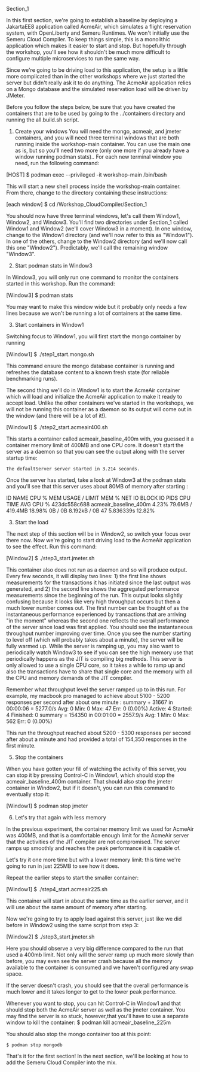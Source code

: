 Section_1

In this first section, we're going to establish a baseline by deploying
a JakartaEE8 application called AcmeAir, which simulates a flight
reservation system, with OpenLiberty and Semeru Runtimes. We won't
initially use the Semeru Cloud Compiler. To keep things simple, this
is a monolithic application which makes it easier to start and stop.
But hopefully through the workshop, you'll see how it shouldn't be much
more difficult to configure multiple microservices to run the same way.

Since we're going to be driving load to this application, the setup
is a little more complicated than in the other workshops where we just
started the server but didn't really ask it to do anything. The
AcmeAir application relies on a Mongo database and the simulated
reservation load will be driven by JMeter.

Before you follow the steps below, be sure that you have created the
containers that are to be used by going to the ../containers directory
and running the all.build.sh script.

1. Create your windows
You will need the mongo, acmeair, and jmeter containers, and you will
need three terminal windows that are both running inside the workshop-main
container. You can use the main one as is, but so you'll need two more
(only one more if you already have a window running podman stats)..
For each new terminal window you need, run the following command:

[HOST]		$ podman exec --privileged -it workshop-main /bin/bash

This will start a new shell process inside the workshop-main container.
From there, change to the directory containing these instructions:

[each window]	$ cd /Workshop_CloudCompiler/Section_1

You should now have three terminal windows, let's call them Window1,
Window2, and Window3.  You'll find two directories under Section_1
called Window1 and Window2 (we'll cover Window3 in a moment). In one
window, change to the Window1 directory (and we'll now refer to this
as "Window1"). In one of the others, change to the Window2 directory
(and we'll now call this one "Window2"). Predictably, we'll call the
remaining window "Window3".

2. Start podman stats in Window3

In Window3, you will only run one command to monitor the containers
started in this workshop. Run the command:

[Window3]	$ podman stats

You may want to make this window wide but it probably only needs
a few lines because we won't be running a lot of containers at the
same time.

3. Start containers in Window1

Switching focus to Window1, you will first start the mongo container
by running

[Window1]	$ ./step1_start.mongo.sh

This command ensure the mongo database container is running and
refreshes the database content to a known fresh state (for
reliable benchmarking runs).

The second thing we'll do in Window1 is to start the AcmeAir container
which will load and initialize the AcmeAir application to make it ready
to accept load. Unlike the other containers we've started in the workshops,
we will not be running this container as a daemon so its output will
come out in the window (and there will be a lot of it!).

[Window1]	$ ./step2_start.acmeair400.sh

This starts a container called acmeair_baseline_400m with, you guessed it
a container memory limit of 400MB and one CPU core. It doesn't start the server
as a daemon so that you can see the output along with the server startup time:

	The defaultServer server started in 3.214 seconds.

Once the server has started, take a look at Window3 at the
podman stats and you'll see that this server uses about 80MB of
memory after starting :

ID            NAME                   CPU %       MEM USAGE / LIMIT  MEM %       NET IO      BLOCK IO           PIDS        CPU TIME     AVG CPU %
423dc558c688  acmeair_baseline_400m  4.23%       79.6MB / 419.4MB   18.98%      0B / 0B     8.192kB / 0B       47          5.836339s    12.82%



3. Start the load

The next step of this section will be in Window2, so switch your
focus over there now. Now we're going to start driving load to
the AcmeAir application to see the effect. Run this command:

[Window2]	$ ./step3_start.jmeter.sh

This container also does not run as a daemon and so will produce
output. Every few seconds, it will display two lines: 1) the first
line shows measurements for the transactions it has initiated
since the last output was generated, and 2) the second line
shows the aggregated performance measurements since the beginning
of the run. This output looks slightly confusing because it
looks like very high throughput occurs but then a much lower
number comes out. The first number can be thought of as the
instantaneous performance experienced by transactions that
are arriving "in the moment" whereas the second one reflects
the overall performance of the server since load was first
applied. You should see the instantaneous throughput number
improving over time. Once you see the number starting to level
off (which will probably takes about a minute), the server will
be fully warmed up.  While the server is ramping up, you may
also want to periodically watch Window3 to see if you can
see the high memory use that periodically happens as the JIT
is compiling big methods. This server is only allowed to use a
single CPU core, so it takes a while to ramp up and also the
transactions have to share that single core and the memory with
all the CPU and memory demands of the JIT compiler.

Remember what throughput level the server ramped up to in
this run. For example, my macbook pro managed to achieve
about 5100 - 5200 responses per second after about one
minute :
	summary +  31667 in 00:00:06 = 5277.0/s Avg:     0 Min:     0 Max:    47 Err:     0 (0.00%) Active: 4 Started: 4 Finished: 0
	summary = 154350 in 00:01:00 = 2557.9/s Avg:     1 Min:     0 Max:   562 Err:     0 (0.00%)

This run the throughput reached about 5200 - 5300 responses per second
after about a minute and had provided a total of 154,350 responses in
the first minute.

5. Stop the containers

When you have gotten your fill of watching the activity of
this server, you can stop it by pressing Control-C in
Window1, which should stop the acmeair_baseline_400m container.
That should also stop the jmeter container in Window2, but if
it doesn't, you can run this command to eventually stop it:

[Window1]	$ podman stop jmeter

6. Let's try that again with less memory

In the previous experiment, the container memory limit we
used for AcmeAir was 400MB, and that is a comfortable enough
limit for the AcmeAir server that the activities of the JIT
compiler are not compromised. The server ramps up smoothly
and reaches the peak performance it is capable of.

Let's try it one more time but with a lower memory limit:
this time we're going to run in just 225MB to see how it
does.

Repeat the earlier steps to start the smaller container:

[Window1]	$ ./step4_start.acmeair225.sh

This container will start in about the same time as the
earlier server, and it will use about the same amount
of memory after starting.

Now we're going to try to apply load against this server,
just like we did before in Window2 using the same script
from step 3:

[Window2]	$ ./step3_start.jmeter.sh

Here you should observe a very big difference compared
to the run that used a 400mb limit. Not only will the server
ramp up much more slowly than before, you may even see the
server crash because all the memory available to the container
is consumed and we haven't configured any swap space.

If the server doesn't crash, you should see that the
overall performance is much lower and it takes longer to
get to the lower peak performance.

Whenever you want to stop, you can hit Control-C in Window1
and that should stop both the AcmeAir server as well as the
jmeter container.  You may find the server is so stuck,
however,that you'll have to use a separate window to kill
the container:
	$ podman kill acmeair_baseline_225m

You should also stop the mongo container too at this point:

	$ podman stop mongodb

That's it for the first section!  In the next section, we'll
be looking at how to add the Semeru Cloud Compiler into the
mix.
